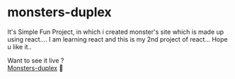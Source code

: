 # monsters-duplex
It's Simple Fun Project, in which i created monster's site which is made up using react....
I am learning react and this is my 2nd project of react... Hope u like it..

Want to see it live ? <br>
<a href = "http://Dikshant09.github.io/monsters-duplex" >Monsters-duplex</a> 🥀

